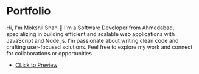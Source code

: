 # Portfolio
Hi, I'm Mokshil Shah 👋 I'm a Software Developer from Ahmedabad, specializing in building efficient and scalable web applications with JavaScript and Node.js. I’m passionate about writing clean code and crafting user-focused solutions. Feel free to explore my work and connect for collaborations or opportunities.
- [CLick to Preview](https://warrior2405.github.io/Portfolio/)
